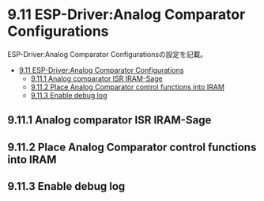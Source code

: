 # 9.11 ESP-Driver:Analog Comparator Configurations
ESP-Driver:Analog Comparator Configurationsの設定を記載。

- [9.11 ESP-Driver:Analog Comparator Configurations](#911-esp-driveranalog-comparator-configurations)
  - [9.11.1 Analog comparator ISR IRAM-Sage](#9111-analog-comparator-isr-iram-sage)
  - [9.11.2 Place Analog Comparator control functions into IRAM](#9112-place-analog-comparator-control-functions-into-iram)
  - [9.11.3 Enable debug log](#9113-enable-debug-log)

## 9.11.1 Analog comparator ISR IRAM-Sage
## 9.11.2 Place Analog Comparator control functions into IRAM
## 9.11.3 Enable debug log

